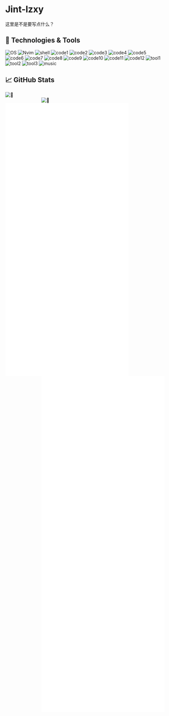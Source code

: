 # Jint-lzxy
这里是不是要写点什么？

## 🔧 Technologies & Tools
![OS](https://img.shields.io/badge/OS-Darwin-informational?style=flat&logo=apple&logoColor=white&color=2bbc8a)
![Nvim](https://img.shields.io/badge/Editor-Neovim-informational?style=flat&logo=neovim&logoColor=white&color=2bbc8a)
![shell](https://img.shields.io/badge/Shell-Zsh-informational?style=flat&logo=GNU%20Bash&logoColor=white&color=2bbc8a)
![code1](https://img.shields.io/badge/Code-C++-informational?style=flat&logo=cplusplus&logoColor=white&color=2bbc8a)
![code2](https://img.shields.io/badge/Code-Lua-informational?style=flat&logo=lua&logoColor=white&color=2bbc8a)
![code3](https://img.shields.io/badge/Code-C%23-informational?style=flat&logo=csharp&logoColor=white&color=2bbc8a)
![code4](https://img.shields.io/badge/Code-C-informational?style=flat&logo=c&logoColor=white&color=2bbc8a)
![code5](https://img.shields.io/badge/Code-HLSL-informational?style=flat&logo=googleearth&logoColor=white&color=2bbc8a)
![code6](https://img.shields.io/badge/Code-Swift-informational?style=flat&logo=swift&logoColor=white&color=2bbc8a)
![code7](https://img.shields.io/badge/Code-CMake-informational?style=flat&logo=cmake&logoColor=white&color=2bbc8a)
![code8](https://img.shields.io/badge/Code-JavaScript-informational?style=flat&logo=javascript&logoColor=white&color=2bbc8a)
![code9](https://img.shields.io/badge/Code-Golang-informational?style=flat&logo=go&logoColor=white&color=2bbc8a)
![code10](https://img.shields.io/badge/Code-HTML5-informational?style=flat&logo=html5&logoColor=white&color=2bbc8a)
![code11](https://img.shields.io/badge/Code-CSS3-informational?style=flat&logo=css3&logoColor=white&color=2bbc8a)
![code12](https://img.shields.io/badge/Code-Python-informational?style=flat&logo=python&logoColor=white&color=2bbc8a)
![tool1](https://img.shields.io/badge/Tools-Direct%20X-informational?style=flat&logo=windows&logoColor=white&color=2bbc8a)
![tool2](https://img.shields.io/badge/Tools-Homebrew-informational?style=flat&logo=homebrew&logoColor=white&color=2bbc8a)
![tool3](https://img.shields.io/badge/Tools-Cocos2D-informational?style=flat&logo=cocos&logoColor=white&color=2bbc8a)
![music](https://img.shields.io/badge/Music-Logic%20Pro%20X-informational?style=flat&logo=applemusic&logoColor=white&color=2bbc8a)

## 📈 GitHub Stats

[<img align="left" width="390" alt="🥰" src="https://github-readme-stats.vercel.app/api?username=Jint-lzxy&show_icons=true&theme=buefy">](#)
[<img align="right" width="390" alt="🥰" src="https://github-readme-stats.vercel.app/api/top-langs/?username=Jint-lzxy&hide=python&layout=compact">](#)

[<img align="left" width="390" alt="🥰" src="/general.svg">](#)
[<img align="right" width="390" alt="🥰" src="/addon.svg">](#)
[<img align="right" width="390" alt="🥰" src="/achievements.svg">](#)

<!--
**Jint-lzxy/Jint-lzxy** is a ✨ _special_ ✨ repository because its `README.md` (this file) appears on your GitHub profile.

Here are some ideas to get you started:

- 🔭 I’m currently working on ...
- 🌱 I’m currently learning ...
- 👯 I’m looking to collaborate on ...
- 🤔 I’m looking for help with ...
- 💬 Ask me about ...
- 📫 How to reach me: ...
- 😄 Pronouns: ...
- ⚡ Fun fact: ...
-->
